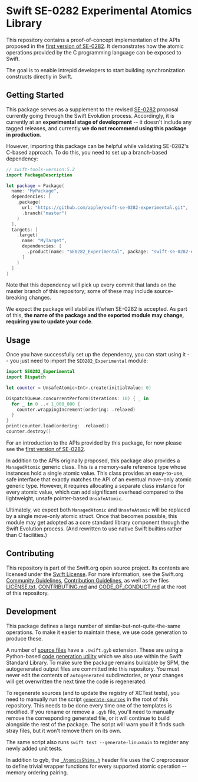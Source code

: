 # Swift SE-0282 Experimental Atomics Library

This repository contains a proof-of-concept implementation of the APIs proposed in the [first version of SE-0282][SE-0282r0]. It demonstrates how the atomic operations provided by the C programming language can be exposed to Swift.

The goal is to enable intrepid developers to start building synchronization constructs directly in Swift. 

[SE-0282r0]: https://github.com/apple/swift-evolution/blob/3a358a07e878a58bec256639d2beb48461fc3177/proposals/0282-atomics.md
[SE-0282]: https://github.com/apple/swift-evolution/blob/master/proposals/0282-atomics.md

## Getting Started

This package serves as a supplement to the revised [SE-0282] proposal currently going through the Swift Evolution process. Accordingly, it is currently at an **experimental stage of development** -- it doesn't include any tagged releases, and currently **we do not recommend using this package in production**.

However, importing this package can be helpful while validating SE-0282's C-based approach. To do this, you need to set up a branch-based dependency:

```swift
// swift-tools-version:5.2
import PackageDescription

let package = Package(
  name: "MyPackage",
  dependencies: [
    .package(
      url: "https://github.com/apple/swift-se-0282-experimental.git",
      .branch("master")
    )
  ],
  targets: [
    .target(
      name: "MyTarget",
      dependencies: [
        .product(name: "SE0282_Experimental", package: "swift-se-0282-experimental")
      ]
    )
  ]
)
```

Note that this dependency will pick up every commit that lands on the master branch of this repository; some of these may include source-breaking changes. 

We expect the package will stabilize if/when SE-0282 is accepted. As part of this, **the name of the package and the exported module may change, requiring you to update your code**.

## Usage

Once you have successfully set up the dependency, you can start using it -- you just need to import the `SE0282_Experimental` module:

``` swift
import SE0282_Experimental
import Dispatch

let counter = UnsafeAtomic<Int>.create(initialValue: 0)

DispatchQueue.concurrentPerform(iterations: 10) { _ in
  for _ in 0 ..< 1_000_000 {
    counter.wrappingIncrement(ordering: .relaxed)
  }
}
print(counter.load(ordering: .relaxed))
counter.destroy()
```

For an introduction to the APIs provided by this package, for now please see the [first version of SE-0282][SE-0282r0].

In addition to the APIs originally proposed, this package also provides a `ManagedAtomic` generic class. This is a memory-safe reference type whose instances hold a single atomic value. This class provides an easy-to-use, safe interface that exactly matches the API of an eventual move-only atomic generic type. However, it requires allocating a separate class instance for every atomic value, which can add significant overhead compared to the lightweight, unsafe pointer-based `UnsafeAtomic`.

Ultimately, we expect both `ManagedAtomic` and `UnsafeAtomic` will be replaced by a single move-only atomic struct. Once that becomes possible, this module may get adopted as a core standard library component through the Swift Evolution process. (And rewritten to use native Swift builtins rather than C facilities.)

## Contributing

This repository is part of the Swift.org open source project. Its contents are licensed under the [Swift License]. For more information, see the Swift.org [Community Guidelines], [Contribution Guidelines], as well as the files [LICENSE.txt](./LICENSE.txt), [CONTRIBUTING.md](./CONTRIBUTING.md) and [CODE_OF_CONDUCT.md](./CODE_OF_CONDUCT.md) at the root of this repository.

[Swift License]: https://swift.org/LICENSE.txt
[Community Guidelines]: https://swift.org/community/
[Contribution Guidelines]: https://swift.org/contributing/

## Development

This package defines a large number of similar-but-not-quite-the-same operations. To make it easier to maintain these, we use code generation to produce these.

A number of [source files](./Sources/Atomics) have a `.swift.gyb` extension. These are using a Python-based [code generation utility](./Utilities/gyb.py) which we also use within the Swift Standard Library. To make sure the package remains buildable by SPM, the autogenerated output files are committed into this repository. You must never edit the contents of `autogenerated` subdirectories, or your changes will get overwritten the next time the code is regenerated.

To regenerate sources (and to update the registry of XCTest tests), you need to manually run the script [`generate-sources`](./generate-sources) in the root of this repository. This needs to be done every time one of the templates is modified. If you rename or remove a `.gyb` file, you'll need to manually remove the corresponding generated file, or it will continue to build alongside the rest of the package. The script will warn you if it finds such stray files, but it won't remove them on its own.

The same script also runs `swift test --generate-linuxmain` to register any newly added unit tests.

In addition to gyb, the [`_AtomicsShims.h`](./Sources/_AtomicsShims/include/_AtomicsShims.h) header file uses the C preprocessor to define trivial wrapper functions for every supported atomic operation -- memory ordering pairing.

